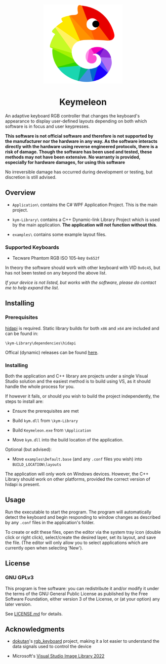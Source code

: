 <p align="center">
	<img width="256" height="256" src="https://github.com/Razzula/keymeleon/blob/main/Application/Resources/Keymeleon.svg">
</p>
<h1 align="center">Keymeleon</h1>

An adaptive keyboard RGB controller that changes the keyboard's appearance to display user-defined layouts depending on both which software is in focus and user keypresses. 

**This software is not official software and therefore is not supported by the manufacturer nor the hardware in any way. As the software interacts directly with the hardware using reverse engineered protocols, there is a risk of damage. Though the software has been used and tested, these methods may not have been extensive. No warranty is provided, especially for hardware damages, for using this software**

No irreversible damage has occurred during development or testing, but discretion is still advised.

## Overview

-  `Application\` contains the C# WPF Application Project. This is the main project.

-  `kym-Library\` contains a C++ Dynamic-link Library Project which is used by the main application. **The application will not function without this**.

-  `examples\` contains some example layout files.

### Supported Keyboards

- Tecware Phantom RGB ISO 105-key `0x652f`

In theory the software should work with other keyboard with VID `0x0c45`, but has not been tested on any beyond the above list.

_If your device is not listed, but works with the software, please do contact me to help expand the list._

## Installing

### Prerequisites

[hidapi](https://github.com/libusb/hidapi) is required. Static library builds for both `x86` and `x64` are included and can be found in:

```
\kym-Library\dependencies\hidapi
```

Offical (dynamic) releases can be found [here](https://github.com/libusb/hidapi/releases).

### Installing

Both the application and C++ library are projects under a single Visual Studio solution and the easiest method is to build using VS, as it should handle the whole process for you.

If however it fails, or should you wish to build the project independently, the steps to install are:

- Ensure the prerequisites are met

- Build `kym.dll` from `\kym-Library`

- Build `Keymeleon.exe` from `\Application`

- Move `kym.dll` into the build location of the application.

Optional (but advised):

- Move `examples\Default.base` (and any `.conf` files you wish) into `BUILD_LOCATION\layouts`

The application will only work on Windows devices. However, the C++ Library should work on other platforms, provided the correct version of hidapi is present.

## Usage

Run the executable to start the program. The program will automatically detect the keyboard and begin responding to window changes as described by any `.conf` files in the application's folder.

To create or edit these files, open the editor via the system tray icon (double click or right click), select/create the desired layer, set its layout, and save the file. (The editor will only allow you to select applications which are currently open when selecting 'New').

## License
### GNU GPLv3
This program is free software: you can redistribute it and/or modify it under the terms of the GNU General Public License as published by the Free Software Foundation, either version 3 of the License, or (at your option) any later version.

See [LICENSE.md](LICENSE.md) for details.

## Acknowledgments

- [dokutan](https://github.com/dokutan)'s [rgb_keyboard](https://github.com/dokutan/rgb_keyboard) project, making it a lot easier to understand the data signals used to control the device

- Microsoft's [Visual Studio Image Library 2022](https://www.microsoft.com/en-gb/download/details.aspx?id=35825)